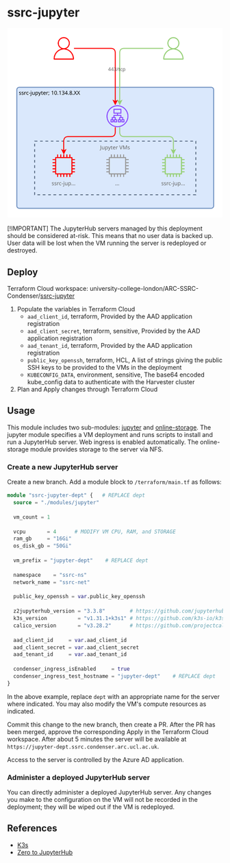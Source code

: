 # ssrc-jupyter

![SSRC-Jupyter diagram](/docs/ssrc-jupyter.drawio.svg)

[!IMPORTANT]
The JupyterHub servers managed by this deployment should be considered at-risk.
This means that no user data is backed up. User data will be lost when the VM
running the server is redeployed or destroyed.

## Deploy

Terraform Cloud workspace: university-college-london/ARC-SSRC-Condenser/[ssrc-jupyter](https://app.terraform.io/app/university-college-london/workspaces/ssrc-jupyter)

1. Populate the variables in Terraform Cloud
    - `aad_client_id`, terraform, Provided by the AAD application registration
    - `aad_client_secret`, terraform, sensitive, Provided by the AAD application
    registration
    - `aad_tenant_id`, terraform, Provided by the AAD application registration
    - `public_key_openssh`, terraform, HCL, A list of strings giving the public
    SSH keys to be provided to the VMs in the deployment
    - `KUBECONFIG_DATA`, environment, sensitive, The base64 encoded kube_config
    data to authenticate with the Harvester cluster
2. Plan and Apply changes through Terraform Cloud

## Usage

This module includes two sub-modules: [jupyter](/terraform/modules/jupyter/) and
[online-storage](/terraform/modules/online-storage/). The jupyter module specifies
a VM deployment and runs scripts to install and run a JupyterHub server. Web ingress
is enabled automatically. The online-storage module provides storage to the server
via NFS.

### Create a new JupyterHub server

Create a new branch. Add a module block to `/terraform/main.tf` as follows:

``` terraform
module "ssrc-jupyter-dept" {   # REPLACE dept
  source = "./modules/jupyter"

  vm_count = 1

  vcpu       = 4      # MODIFY VM CPU, RAM, and STORAGE
  ram_gb     = "16Gi"
  os_disk_gb = "50Gi"

  vm_prefix = "jupyter-dept"    # REPLACE dept

  namespace    = "ssrc-ns"
  network_name = "ssrc-net"

  public_key_openssh = var.public_key_openssh

  z2jupyterhub_version = "3.3.8"        # https://github.com/jupyterhub/zero-to-jupyterhub-k8s/tags
  k3s_version          = "v1.31.1+k3s1" # https://github.com/k3s-io/k3s/releases/
  calico_version       = "v3.28.2"      # https://github.com/projectcalico/calico/releases

  aad_client_id     = var.aad_client_id
  aad_client_secret = var.aad_client_secret
  aad_tenant_id     = var.aad_tenant_id

  condenser_ingress_isEnabled     = true
  condenser_ingress_test_hostname = "jupyter-dept"    # REPLACE dept
}
```

In the above example, replace `dept` with an appropriate name for the server where
indicated. You may also modify the VM's compute resources as indicated.

Commit this change to the new branch, then create a PR. After the PR has been merged,
approve the corresponding Apply in the Terraform Cloud workspace. After about 5
minutes the server will be available at `https://jupyter-dept.ssrc.condenser.arc.ucl.ac.uk`.

Access to the server is controlled by the Azure AD application.

### Administer a deployed JupyterHub server

You can directly administer a deployed JupyterHub server. Any changes you make to the configuration on the VM will not be recorded in the deployment; they will be wiped out if the VM is redeployed.

## References

- [K3s](https://docs.k3s.io/installation)
- [Zero to JupyterHub](https://z2jh.jupyter.org/en/stable/)
